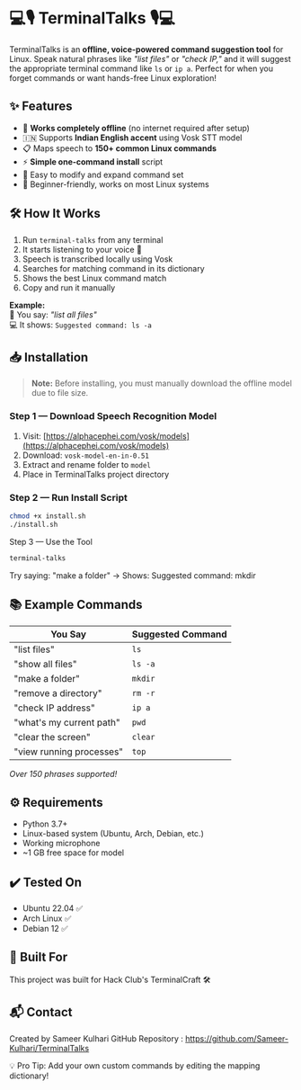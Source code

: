 #                               💻🎙️ TerminalTalks 🎙️💻  
TerminalTalks is an **offline, voice-powered command suggestion tool** for Linux. Speak natural phrases like _"list files"_ or _"check IP,"_ and it will suggest the appropriate terminal command like `ls` or `ip a`. Perfect for when you forget commands or want hands-free Linux exploration!

## ✨ Features  
- 🛜 **Works completely offline** (no internet required after setup)  
- 🇮🇳 Supports **Indian English accent** using Vosk STT model  
- 📋 Maps speech to **150+ common Linux commands**  
- ⚡ **Simple one-command install** script  
- 🔧 Easy to modify and expand command set  
- 🐧 Beginner-friendly, works on most Linux systems  

## 🛠️ How It Works  
1. Run `terminal-talks` from any terminal  
2. It starts listening to your voice 🎤  
3. Speech is transcribed locally using Vosk  
4. Searches for matching command in its dictionary  
5. Shows the best Linux command match  
6. Copy and run it manually  

**Example:**  
🎤 You say: _"list all files"_  
💻 It shows: `Suggested command: ls -a`  

## 📥 Installation  
> **Note:** Before installing, you must manually download the offline model due to file size.  

### Step 1 — Download Speech Recognition Model  
1. Visit: [https://alphacephei.com/vosk/models](https://alphacephei.com/vosk/models)  
2. Download: `vosk-model-en-in-0.51`  
3. Extract and rename folder to `model`  
4. Place in TerminalTalks project directory  

### Step 2 — Run Install Script  
```bash  
chmod +x install.sh  
./install.sh
```
Step 3 — Use the Tool
```bash
terminal-talks  
```
Try saying: "make a folder" → Shows: Suggested command: mkdir

## 📚 Example Commands

| You Say                      | Suggested Command  |
|------------------------------|--------------------|
| "list files"                 | `ls`               |
| "show all files"             | `ls -a`            |
| "make a folder"              | `mkdir`            |
| "remove a directory"         | `rm -r`            |
| "check IP address"           | `ip a`             |
| "what's my current path"     | `pwd`              |
| "clear the screen"           | `clear`            |
| "view running processes"     | `top`              |

*Over 150 phrases supported!*

## ⚙️ Requirements

- Python 3.7+
- Linux-based system (Ubuntu, Arch, Debian, etc.)
- Working microphone
- ~1 GB free space for model

## ✔️ Tested On

- Ubuntu 22.04 ✅
- Arch Linux ✅
- Debian 12 ✅
## 🚀 Built For
This project was built for Hack Club's TerminalCraft 🛠️

## 📬 Contact
Created by Sameer Kulhari
GitHub Repository : https://github.com/Sameer-Kulhari/TerminalTalks

💡 Pro Tip: Add your own custom commands by editing the mapping dictionary!
